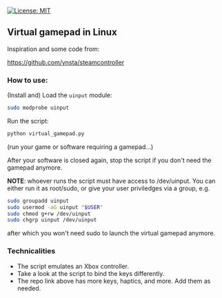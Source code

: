  [![License: MIT](https://img.shields.io/badge/License-MIT-green.svg)](https://opensource.org/licenses/MIT)
## Virtual gamepad in Linux
Inspiration and some code from:

https://github.com/ynsta/steamcontroller

### How to use:
(Install and) Load the `uinput` module:
```bash
sudo modprobe uinput
```
Run the script:
```bash
python virtual_gamepad.py
```
(run your game or software requiring a gamepad...)

After your software is closed again, stop the script if you don't need the gamepad anymore.

**NOTE**: whoever runs the script must have access to /dev/uinput. You can either run it as root/sudo, or give your user priviledges via a group, e.g.
```bash
sudo groupadd uinput
sudo usermod -aG uinput "$USER"
sudo chmod g+rw /dev/uinput
sudo chgrp uinput /dev/uinput
```
after which you won't need sudo to launch the virtual gamepad anymore.

### Technicalities
- The script emulates an Xbox controller.
- Take a look at the script to bind the keys differently.
- The repo link above has more keys, haptics, and more. Add them as needed.
